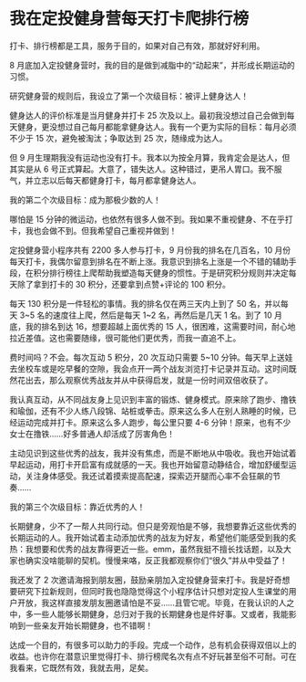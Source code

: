 # 我在定投健身营每天打卡爬排行榜

打卡、排行榜都是工具，服务于目的，如果对自己有效，那就好好利用。

8 月底加入定投健身营时，我的目的是做到减脂中的“动起来”，并形成长期运动的习惯。

研究健身营的规则后，我设立了第一个次级目标：被评上健身达人！

健身达人的评价标准是当月健身并打卡 25 次及以上。最初我没想过自己会做到每天健身，更没想过自己每月都能拿健身达人。我有一个更为实际的目标：每月必须不少于 15 次，避免被淘汰；争取达到 25 次，随缘成为达人。

但 9 月生理期我没有运动也没有打卡。我本以为按全月算，我肯定会是达人，但其实是从 6 号正式算起。大意了，错失达人。这种错过，更吊人胃口。我不服气，并立志以后每天都健身打卡，每月都拿健身达人。

我的第二个次级目标：成为那极少数的人！

哪怕是 15 分钟的微运动，也依然有很多人做不到。我如果不重视健身、不在乎打卡，我也会做不到。但我希望自己重视并做到！

定投健身营小程序共有 2200 多人参与打卡，9 月份我的排名在几百名，10 月份每天打卡，我偶尔留意到排名在不断上涨。我意识到排名上涨是一个不错的辅助手段，在积分排行榜往上爬帮助我塑造每天健身的惯性。于是研究积分规则并决定每天除了拿到打卡的 30 积分，还要拿到点赞+评论的 100 积分。

每天 130 积分是一件轻松的事情。我的排名仅在两三天内上到了 50 名，并以每天 3~5 名的速度往上爬，然后是每天 1~2 名，再然后是几天 1 名。到了 10 月底，我的排名到达 16，想要超越上面优秀的 15 人，很困难，这需要时间，耐心地拉近差值。这也需要随缘，很可能他们更优秀，而我一直追不上。

费时间吗？不会。每次互动 5 积分，20 次互动只需要 5~10 分钟。每天早上送娃去坐校车或是吃早餐的空隙，我会点开一两个战友浏览打卡记录并互动。这时间既然花出去，那么观察优秀战友并从中获得启发，就是一份时间双倍收获了。

我认真互动，从不同战友身上见识到丰富的锻炼、健身模式。原来除了跑步、撸铁和瑜伽，还有不少人练八段锦、站桩或拳击。原来这么多人在别人熟睡的时候，已经运动完成并打卡。原来这么多人跑步，每公里只要 4-6 分钟！原来，也有不少女士在撸铁……好多普通人却活成了厉害角色！

主动见识到这些优秀的战友，我并没有焦虑，而是不断地从中吸收。我也开始试着早起运动，用打卡开启富有成就感的一天。我也开始留意动静结合，增加舒缓型运动，关注身体感受。我还试着摸索提高配速，探索迈开腿而心率不会狂飙的节奏……

我的第三个次级目标：靠近优秀的人！

长期健身，少不了一帮人共同行动。但只是旁观怕是不够，我想要靠近这些优秀的长期运动的人。我开始试着主动添加优秀的战友为好友，希望他们能感受到我的炙热：我想要和优秀的战友靠得更近一些。emm，虽然我挺不擅长找话题，以及大家也确实没啥能聊的契机。慢慢来咯，反正我都观察你们“很久”并从中受益了！

我还发了 2 次邀请海报到朋友圈，鼓励亲朋加入定投健身营来打卡。我是好奇想要研究下拉新规则，但同时我也隐隐觉得这个小程序估计只想对定投人生课堂的用户开放，我这样直接发朋友圈邀请怕是不妥……且管它呢。毕竟，在我认识的人之中，多一些人能够长期健身，总归对于我的长期健身也是件好事。又或者，我能影响到一些亲友开始长期健身，也不错啊！

达成一个目的，有很多可以助力的手段。完成一个动作，总有机会获得双倍以上的收益。也许你在潜意识里觉得打卡、排行榜爬名次有点不好玩甚至俗不可耐。可在我看来，它既然有效，我就去用，足矣。

<!---

tags: #健身 #有效社交

created_at: 2021-10-27

updated_at: 2021-10-27

--->